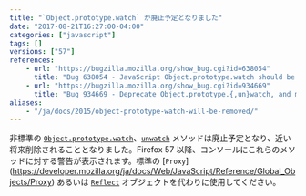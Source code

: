 ```yaml
---
title: "`Object.prototype.watch` が廃止予定となりました"
date: "2017-08-21T16:27:00-04:00"
categories: ["javascript"]
tags: []
versions: ["57"]
references:
    - url: "https://bugzilla.mozilla.org/show_bug.cgi?id=638054"
      title: "Bug 638054 - JavaScript Object.prototype.watch should be removed, once an adequate debugger-only replacement exists"
    - url: "https://bugzilla.mozilla.org/show_bug.cgi?id=934669"
      title: "Bug 934669 - Deprecate Object.prototype.{,un}watch, and make them warn when used"
aliases:
    - "/ja/docs/2015/object-prototype-watch-will-be-removed/"
---
```

非標準の [`Object.prototype.watch`](https://developer.mozilla.org/ja/docs/Web/JavaScript/Reference/Global_Objects/Object/watch)、[`unwatch`](https://developer.mozilla.org/ja/docs/Web/JavaScript/Reference/Global_Objects/Object/unwatch) メソッドは廃止予定となり、近い将来削除されることとなりました。Firefox 57 以降、コンソールにこれらのメソッドに対する警告が表示されます。標準の [`Proxy`] (https://developer.mozilla.org/ja/docs/Web/JavaScript/Reference/Global_Objects/Proxy) あるいは [`Reflect`](https://developer.mozilla.org/ja/docs/Web/JavaScript/Reference/Global_Objects/Reflect) オブジェクトを代わりに使用してください。
